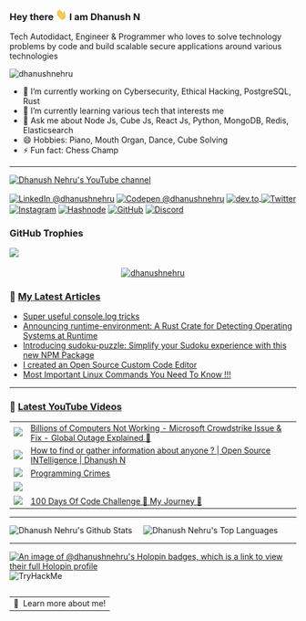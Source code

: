 ### <p>Hey there <img src="https://raw.githubusercontent.com/DhanushNehru/DhanushNehru/master/assets/wave.gif" width="20px" height="20px"/> I am Dhanush N</p> 

Tech Autodidact, Engineer & Programmer who loves to solve technology problems by code and build scalable secure applications around various technologies

<p align="left"> <img src="https://komarev.com/ghpvc/?username=dhanushnehru&label=Profile%20views&color=0e75b6&style=flat" alt="dhanushnehru" /> </p>

- 🔭 I’m currently working on Cybersecurity, Ethical Hacking, PostgreSQL, Rust
- 🌱 I’m currently learning various tech that interests me
- 💬 Ask me about Node Js, Cube Js, React Js, Python, MongoDB, Redis, Elasticsearch
- 😄 Hobbies: Piano, Mouth Organ, Dance, Cube Solving
- ⚡ Fun fact: Chess Champ

---

<p align="left">

<a href="http://youtube.com/@dhanushnehru?sub_confirmation=1">
    <img src="https://img.shields.io/youtube/channel/views/UCkPSG_rUGJqAXmcajZ0mNMw?style=for-the-badge&logo=youtube&label=Youtube&color=FF0000" alt="Dhanush Nehru's YouTube channel"/>
</a>

<a href="https://www.linkedin.com/in/dhanushnehru/"><img alt="LinkedIn @dhanushnehru" align="center" src="https://img.shields.io/badge/LINKEDIN-blue.svg?logo=linkedin&style=for-the-badge" /></a>
<a href="https://codepen.io/dhanushnehru" target="blank"><img alt="Codepen @dhanushnehru" align="center" src="https://img.shields.io/badge/CODEPEN-greenblue.svg?logo=codepen&style=for-the-badge" /></a>
<a href="https://dev.to/dhanushnehru" target="blank"><img align="center" src="https://img.shields.io/badge/DEV.TO-black.svg?logo=dev.to&style=for-the-badge" alt="dev.to"/>
<a href="https://twitter.com/Dhanush_Nehru" target="blank"><img alt="Twitter" align="center" src="https://img.shields.io/badge/TWITTER-lightblue.svg?logo=twitter&style=for-the-badge" /></a>
<a href="https://instagram.com/dhanush_nehru" target="blank"><img alt="Instagram" align="center" src="https://img.shields.io/badge/INSTAGRAM-orange.svg?logo=instagram&style=for-the-badge" /></a>
<a href="https://hashnode.com/@dhanushnehru"><img alt="Hashnode" align="center" src="https://img.shields.io/badge/HASHNODE-darkblue.svg?logo=hashnode&style=for-the-badge" title="Hashnode"/></a>
<a href="https://github.com/DhanushNehru"><img alt="GitHub" align="center" src="https://img.shields.io/badge/GITHUB-black.svg?logo=github&logoColor=white&style=for-the-badge" title="GitHub"/></a>
<a href="https://discord.gg/Yn9g6KuWyA"><img alt="Discord" align="center" src="https://img.shields.io/badge/Discord-gray.svg?logo=discord&logoColor=white&style=for-the-badge" title="Discord"/></a>
</p>

### GitHub Trophies
<img src="https://github-profile-trophy.vercel.app/?username=DhanushNehru&theme=juicyfresh&no-bg=true" />

<p align="center">
<a href="https://ko-fi.com/dhanushnehru"> <img align="center" src="https://cdn.buymeacoffee.com/buttons/v2/default-orange.png" height="50" width="210" alt="dhanushnehru" /></a>
</p>

<!-- **📕 Latest dev.to posts [@dhanushnehru](https://dev.to/dhanushnehru)** -->
<!-- DEVTO-BLOG-LIST:START -->
<!-- DEVTO-BLOG-LIST:END --> 

### 📕 [My Latest Articles](https://hashnode.com/@dhanushnehru)
<!-- HASHNODE-BLOG-LIST:START -->
- [Super useful console.log tricks](https://dhanushnehru.hashnode.dev/super-useful-consolelog-tricks)
- [Announcing runtime-environment: A Rust Crate for Detecting Operating Systems at Runtime](https://dhanushnehru.hashnode.dev/announcing-runtime-environment-a-rust-crate-for-detecting-operating-systems-at-runtime)
- [Introducing sudoku-puzzle: Simplify your Sudoku experience with this new NPM Package](https://dhanushnehru.hashnode.dev/introducing-sudoku-puzzle-simplify-your-sudoku-experience-with-this-new-npm-package)
- [I created an Open Source Custom Code Editor](https://dhanushnehru.hashnode.dev/i-created-an-open-source-custom-code-editor)
- [Most Important Linux Commands You Need To Know !!!](https://dhanushnehru.hashnode.dev/most-important-linux-commands-you-need-to-know)
<!-- HASHNODE-BLOG-LIST:END -->

---

### 🎥 [Latest YouTube Videos](https://youtube.com/@dhanushnehru?sub_confirmation=1)
<table>
<!-- YOUTUBE-VIDEOS-LIST:START --><tr><td><a href="https://www.youtube.com/watch?v=GgP0EyuN8GA"><img width="140px" src="https://i.ytimg.com/vi/GgP0EyuN8GA/mqdefault.jpg"></a></td>
<td><a href="https://www.youtube.com/watch?v=GgP0EyuN8GA">Billions of Computers Not Working - Microsoft Crowdstrike Issue &amp; Fix - Global Outage Explained 🤬</a><br/></td></tr>
<tr><td><a href="https://www.youtube.com/watch?v=WgngcxccN3s"><img width="140px" src="https://i.ytimg.com/vi/WgngcxccN3s/mqdefault.jpg"></a></td>
<td><a href="https://www.youtube.com/watch?v=WgngcxccN3s">How to find or gather information about anyone ? | Open Source INTelligence | Dhanush N</a><br/></td></tr>
<tr><td><a href="https://www.youtube.com/watch?v=FXjbcNiEVzA"><img width="140px" src="https://i.ytimg.com/vi/FXjbcNiEVzA/mqdefault.jpg"></a></td>
<td><a href="https://www.youtube.com/watch?v=FXjbcNiEVzA">Programming Crimes</a><br/></td></tr>
<tr><td><a href="https://www.youtube.com/watch?v=CUE_IoNBSCw"><img width="140px" src="https://i.ytimg.com/vi/CUE_IoNBSCw/mqdefault.jpg"></a></td>
<td><a href="https://www.youtube.com/watch?v=CUE_IoNBSCw">‎</a><br/></td></tr>
<tr><td><a href="https://www.youtube.com/watch?v=JIw0QVk5yiw"><img width="140px" src="https://i.ytimg.com/vi/JIw0QVk5yiw/mqdefault.jpg"></a></td>
<td><a href="https://www.youtube.com/watch?v=JIw0QVk5yiw">100 Days Of Code Challenge 🧠 My Journey 🚀</a><br/></td></tr>
<!-- YOUTUBE-VIDEOS-LIST:END -->
</table>

---

![Dhanush Nehru's Github Stats](https://github-readme-stats.vercel.app/api?username=DhanushNehru&show_icons=true&theme=dracula)  &nbsp; &nbsp; ![Dhanush Nehru's Top Languages](https://github-readme-stats.vercel.app/api/top-langs/?username=DhanushNehru&theme=dracula&include_all_commits=true&count_private=true&layout=compact)

---

[![An image of @dhanushnehru's Holopin badges, which is a link to view their full Holopin profile](https://holopin.me/dhanushnehru)](https://holopin.io/@dhanushnehru)
<img src="https://tryhackme-badges.s3.amazonaws.com/dhanushnehru.png" alt="TryHackMe">

<a href="https://www.google.com/search?q=Dhanush+Nehru">
  <table align="left">
      <tr>
          <td>
            🙂&nbsp;&nbsp;Learn more about me!
          </td>
      </tr>
  </table>
</a>

---
